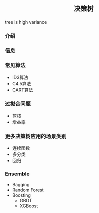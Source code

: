 ## <p align='center'>决策树</p>

tree is high variance

### 介绍

### 信息



### 常见算法

- ID3算法
- C4.5算法
- CART算法

### 过拟合问题

- 剪枝
- 增益率

### 更多决策树应用的场景类别

- 连续函数
- 多分类
- 回归

### Ensemble

- Bagging
- Random Forest
- Boosting
  - GBDT
  - XGBoost

